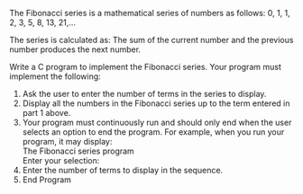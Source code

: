 The Fibonacci series is a mathematical series of numbers as follows:
0, 1, 1, 2, 3, 5, 8, 13, 21,…  

The series is calculated as: The sum of the current number and the previous number
produces the next number.

Write a C program to implement the Fibonacci series. Your program must implement
the following:
1. Ask the user to enter the number of terms in the series to display.
2. Display all the numbers in the Fibonacci series up to the term entered in
part 1 above.
3. Your program must continuously run and should only end when the user
selects an option to end the program. For example, when you run your
program, it may display:  
The Fibonacci series program  
Enter your selection:
1. Enter the number of terms to display in the sequence.
2. End Program